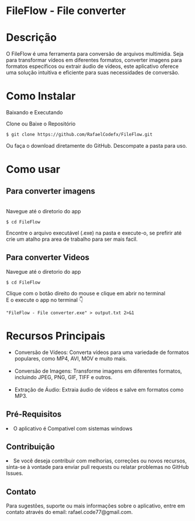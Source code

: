 <h1>FileFlow - File converter</h1>
<h1>Descrição</h1>
O FileFlow é uma ferramenta para conversão de arquivos multimídia. Seja para transformar vídeos em diferentes formatos, converter imagens para formatos específicos ou extrair áudio de vídeos, este aplicativo oferece uma solução intuitiva e eficiente para suas necessidades de conversão.


# Como Instalar
Baixando e Executando

Clone ou Baixe o Repositório

```bash
$ git clone https://github.com/RafaelCodefx/FileFlow.git
```
Ou faça o download diretamente do GitHub.
Descompate a pasta para uso.

# Como usar
<h2>Para converter imagens</h2> <br>
Navegue até o diretorio do app <br>

``` terminal
$ cd FileFlow
```
Encontre o arquivo executável (.exe) na pasta e execute-o, se prefirir até crie um atalho pra area de trabalho para ser mais facil.
 <br>
<h2>Para converter Videos</h2>

Navegue até o diretorio do app
``` terminal
$ cd FileFlow
```

Clique com o botão direito do mouse e clique em abrir no terminal<br>
E o execute o app no terminal 👇<br>
``` terminal
"FileFlow - File converter.exe" > output.txt 2>&1
```

# Recursos Principais
<ul>
 <li>Conversão de Vídeos: Converta vídeos para uma variedade de formatos populares, como MP4, AVI, MOV e muito mais.</li> <br>
<li>Conversão de Imagens: Transforme imagens em diferentes formatos, incluindo JPEG, PNG, GIF, TIFF e outros.</li> <br>
<li>Extração de Áudio: Extraia áudio de vídeos e salve em formatos como MP3. </li>
</ul>

<h2>Pré-Requisitos</h2>
<li>O aplicativo é Compativel com sistemas windows</li>
<h2>Contribuição</h2>
<li>Se você deseja contribuir com melhorias, correções ou novos recursos, sinta-se à vontade para enviar pull requests ou relatar problemas no GitHub Issues.</li>
<h2>Contato</h2>
Para sugestões, suporte ou mais informações sobre o aplicativo, entre em contato através do email: rafael.code77@gmail.com.
